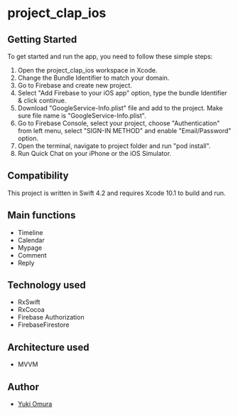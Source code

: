 # project_clap_ios

## Getting Started

To get started and run the app, you need to follow these simple steps:

1. Open the project_clap_ios workspace in Xcode.
2. Change the Bundle Identifier to match your domain.
3. Go to Firebase and create new project.
4. Select "Add Firebase to your iOS app" option, type the bundle Identifier & click continue.
5. Download "GoogleService-Info.plist" file and add to the project. Make sure file name is "GoogleService-Info.plist".
6. Go to Firebase Console, select your project, choose "Authentication" from left menu, select "SIGN-IN METHOD" and enable "Email/Password" option.
7. Open the terminal, navigate to project folder and run "pod install".
8. Run Quick Chat on your iPhone or the iOS Simulator.



## Compatibility

This project is written in Swift 4.2 and requires Xcode 10.1 to build and run.



## Main functions
- Timeline
- Calendar
- Mypage
- Comment
- Reply



## Technology used

- RxSwift
- RxCocoa
- Firebase Authorization
- FirebaseFirestore



## Architecture used

- MVVM



## Author

- [Yuki Omura](https://twitter.com/yuking_0319)
